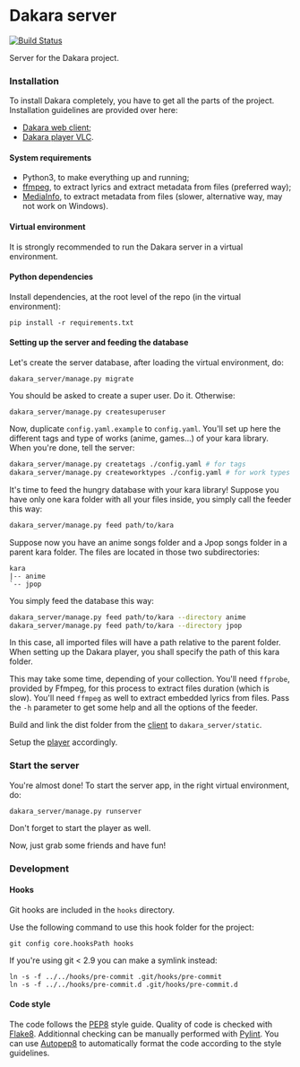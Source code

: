 # Dakara server

[![Build Status](https://travis-ci.org/DakaraProject/dakara-server.svg?branch=develop)](https://travis-ci.org/DakaraProject/dakara-server)

Server for the Dakara project.

### Installation

To install Dakara completely, you have to get all the parts of the project.
Installation guidelines are provided over here:

* [Dakara web client](https://github.com/Nadeflore/dakara-client-web/);
* [Dakara player VLC](https://github.com/Nadeflore/dakara-player-vlc/).

#### System requirements

* Python3, to make everything up and running;
* [ffmpeg](https://www.ffmpeg.org/), to extract lyrics and extract metadata from files (preferred way);
* [MediaInfo](https://mediaarea.net/fr/MediaInfo/), to extract metadata from files (slower, alternative way, may not work on Windows).

#### Virtual environment

It is strongly recommended to run the Dakara server in a virtual environment.

#### Python dependencies

Install dependencies, at the root level of the repo (in the virtual environment):

```
pip install -r requirements.txt
```

#### Setting up the server and feeding the database

Let's create the server database, after loading the virtual environment, do:

```
dakara_server/manage.py migrate
```

You should be asked to create a super user. Do it. Otherwise:

```
dakara_server/manage.py createsuperuser
```

Now, duplicate `config.yaml.example` to `config.yaml`.
You'll set up here the different tags and type of works (anime, games…) of your kara library.
When you're done, tell the server:

```sh
dakara_server/manage.py createtags ./config.yaml # for tags
dakara_server/manage.py createworktypes ./config.yaml # for work types
```

It's time to feed the hungry database with your kara library!
Suppose you have only one kara folder with all your files inside, you simply call the feeder this way:

```sh
dakara_server/manage.py feed path/to/kara
```

Suppose now you have an anime songs folder and a Jpop songs folder in a parent kara folder.
The files are located in those two subdirectories:

```
kara
|-- anime
`-- jpop
```

You simply feed the database this way:

```sh
dakara_server/manage.py feed path/to/kara --directory anime
dakara_server/manage.py feed path/to/kara --directory jpop
```

In this case, all imported files will have a path relative to the parent folder.
When setting up the Dakara player, you shall specify the path of this kara folder.

This may take some time, depending of your collection.
You'll need `ffprobe`, provided by Ffmpeg, for this process to extract files duration (which is slow).
You'll need `ffmpeg` as well to extract embedded lyrics from files.
Pass the `-h` parameter to get some help and all the options of the feeder.

Build and link the dist folder from the [client](https://github.com/Nadeflore/dakara-client-web) to `dakara_server/static`.

Setup the [player](https://github.com/Nadeflore/dakara-player-vlc/) accordingly.

### Start the server

You're almost done! To start the server app, in the right virtual environment, do:

```
dakara_server/manage.py runserver
```

Don't forget to start the player as well.

Now, just grab some friends and have fun!

### Development

#### Hooks

Git hooks are included in the `hooks` directory.

Use the following command to use this hook folder for the project:

```
git config core.hooksPath hooks
```

If you're using git < 2.9 you can make a symlink instead:

```
ln -s -f ../../hooks/pre-commit .git/hooks/pre-commit
ln -s -f ../../hooks/pre-commit.d .git/hooks/pre-commit.d
```

#### Code style

The code follows the [PEP8](https://www.python.org/dev/peps/pep-0008/) style guide.
Quality of code is checked with [Flake8](https://pypi.org/project/flake8/).
Additionnal checking can be manually performed with [Pylint](https://www.pylint.org/).
You can use [Autopep8](https://pypi.org/project/autopep8/) to automatically format the code according to the style guidelines.
